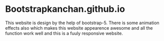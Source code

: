 # Bootstrapkanchan.github.io

This website is design by the help of bootstrap-5. There is some animation effects also which makes this website appearence awesome and all the function work well and this is a fuuly responsive website.
